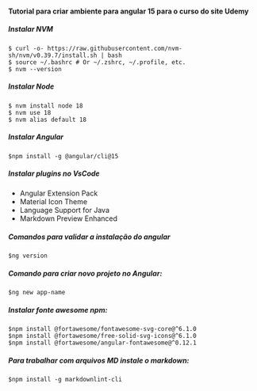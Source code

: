 #### Tutorial para criar ambiente para angular 15 para o curso do site Udemy

##### Instalar NVM

    $ curl -o- https://raw.githubusercontent.com/nvm-sh/nvm/v0.39.7/install.sh | bash
    $ source ~/.bashrc # Or ~/.zshrc, ~/.profile, etc.
 	$ nvm --version 

##### Instalar Node
    
    $ nvm install node 18
 	$ nvm use 18
 	$ nvm alias default 18

##### Instalar Angular
    $npm install -g @angular/cli@15

##### Instalar plugins no VsCode

- Angular Extension Pack
- Material Icon Theme
- Language Support for Java
- Markdown Preview Enhanced

##### Comandos para validar a instalação do angular

    $ng version

##### Comando para criar novo projeto no Angular:
    $ng new app-name

##### Instalar fonte awesome npm:
    $npm install @fortawesome/fontawesome-svg-core@^6.1.0
    $npm install @fortawesome/free-solid-svg-icons@^6.1.0
    $npm install @fortawesome/angular-fontawesome@^0.12.1

##### Para trabalhar com arquivos MD instale o markdown:
    $npm install -g markdownlint-cli
